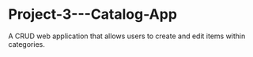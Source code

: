 # Project-3---Catalog-App
A CRUD web application that allows users to create and edit items within categories.
